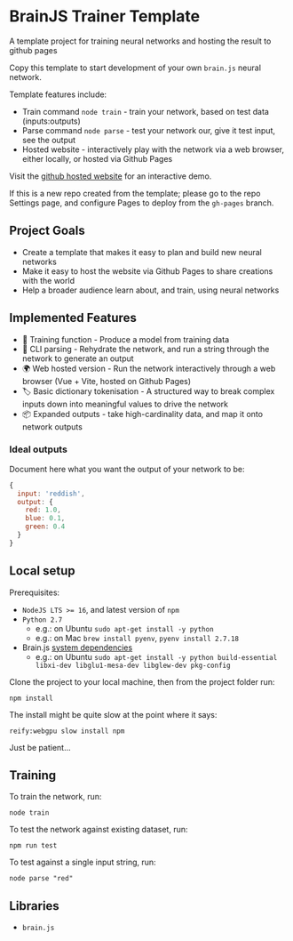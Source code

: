 # BrainJS Trainer Template

A template project for training neural networks and hosting the result to github pages

Copy this template to start development of your own `brain.js` neural network.

Template features include:
- Train command `node train` - train your network, based on test data (inputs:outputs)
- Parse command `node parse` - test your network our, give it test input, see the output
- Hosted website - interactively play with the network via a web browser, either locally, or hosted via Github Pages

Visit the [github hosted website](https://connected-web.github.io/brainjs-trainer-template/) for an interactive demo.

If this is a new repo created from the template; please go to the repo Settings page, and configure Pages to deploy from the `gh-pages` branch.

## Project Goals

- Create a template that makes it easy to plan and build new neural networks
- Make it easy to host the website via Github Pages to share creations with the world
- Help a broader audience learn about, and train, using neural networks

## Implemented Features

- 💽 Training function - Produce a model from training data
- 🧠 CLI parsing - Rehydrate the network, and run a string through the network to generate an output
- 🌍 Web hosted version - Run the network interactively through a web browser (Vue + Vite, hosted on Github Pages)
- 🏷️ Basic dictionary tokenisation - A structured way to break complex inputs down into meaningful values to drive the network
- 📦 Expanded outputs - take high-cardinality data, and map it onto network outputs

### Ideal outputs

Document here what you want the output of your network to be:

```js
{
  input: 'reddish',
  output: {
    red: 1.0,
    blue: 0.1,
    green: 0.4
  }
}
```

## Local setup

Prerequisites:
- `NodeJS LTS >= 16`, and latest version of `npm`
- `Python 2.7`
  - e.g.: on Ubuntu `sudo apt-get install -y python`
  - e.g.: on Mac `brew install pyenv`, `pyenv install 2.7.18`
- Brain.js [system dependencies](https://github.com/BrainJS/brain.js#system-dependencies)
  - e.g.: on Ubuntu `sudo apt-get install -y python build-essential libxi-dev libglu1-mesa-dev libglew-dev pkg-config`

Clone the project to your local machine, then from the project folder run:
```
npm install
```

The install might be quite slow at the point where it says:
```
reify:webgpu slow install npm
```

Just be patient...

## Training

To train the network, run:
```
node train
```

To test the network against existing dataset, run:
```
npm run test
```

To test against a single input string, run:
```
node parse "red"
```

## Libraries

- `brain.js`